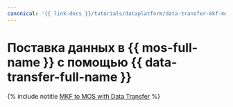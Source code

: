 ```yaml
---
canonical: '{{ link-docs }}/tutorials/dataplatform/data-transfer-mkf-mos'
---
```


# Поставка данных в {{ mos-full-name }} с помощью {{ data-transfer-full-name }}

{% include notitle [MKF to MOS with Data Transfer](../../_tutorials/dataplatform/data-transfer-mkf-mos.md) %}
